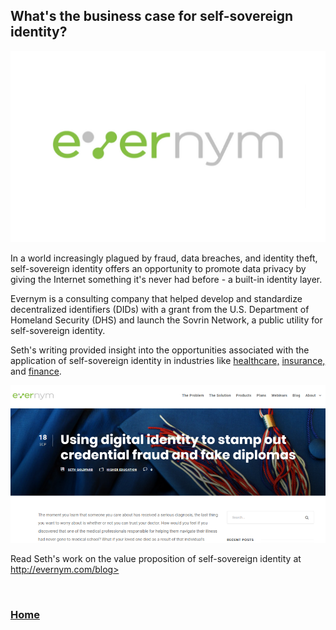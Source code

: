 ## What's the business case for self-sovereign identity?

<img src="images/evernymlogo.png?raw=true"/>

In a world increasingly plagued by fraud, data breaches, and identity theft, self-sovereign identity offers an opportunity to promote data 
privacy by giving the Internet something it's never had before - a built-in identity layer.

Evernym is a consulting company that helped develop and standardize decentralized identifiers (DIDs) with a grant from the U.S. Department of Homeland Security (DHS) and launch the Sovrin Network, a public utility for self-sovereign identity.

Seth's writing provided insight into the opportunities associated with the application of self-sovereign identity in industries like 
[healthcare,](https://www.evernym.com/blog/claims-verification-healthcares-496b-problem/) [insurance,](https://www.evernym.com/blog/decentralized-identity-customer-experience-insurance/) and [finance](https://www.evernym.com/blog/six-ways-self-sovereign-identity-is-transforming-financial-services/).

<img src="images/evernymblog.png?raw=true"/>

Read Seth's work on the value proposition of self-sovereign identity at <a href="http://evernym.com/blog">http://evernym.com/blog></a>

<br>

### <a href="/SethGoldfarbPortfolio">Home</a>
